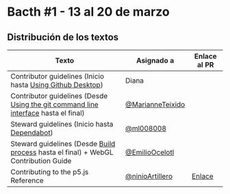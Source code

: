 # Bacth #1 - 13 al 20 de marzo

## Distribución de los textos

| Texto | Asignado a | Enlace al PR |
|-------|------------|--------------|
| Contributor guidelines (Inicio hasta [Using Github Desktop](https://github.com/processing/p5.js/blob/main/contributor_docs/contributor_guidelines.md#using-github-desktop)) | Diana | |
| Contributor guidelines (Desde [Using the git command line interface](https://github.com/processing/p5.js/blob/main/contributor_docs/contributor_guidelines.md#using-the-git-command-line-interface) hasta el final) | [@MarianneTeixido](https://github.com/MarianneTeixido) | |
| Steward guidelines (Inicio hasta [Dependabot](https://github.com/processing/p5.js/blob/main/contributor_docs/steward_guidelines.md#dependabot)) | [@ml008008](https://github.com/ml008008) | |
| Steward guidelines (Desde [Build process](https://github.com/processing/p5.js/blob/main/contributor_docs/steward_guidelines.md#build-process) hasta el final) + WebGL Contribution Guide| [@EmilioOcelotl](https://github.com/EmilioOcelotl) |  |
| Contributing to the p5.js Reference | [@ninioArtillero](https://github.com/ninioArtillero) | [Enlace](https://github.com/processing/p5.js/pull/6871) |